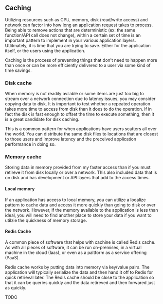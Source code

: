 ## Caching

Utilizing resources such as CPU, memory, disk (read/write access) and network can factor into how long an application request takes to process.  Being able to remove actions that are deterministic (ex: the same function/API call does not change), within a certain set of time is an important pattern to implement in your various application layers.  Utlitmately, it is time that you are trying to save.  Either for the application itself, or the users using the application.  

Caching is the process of preventing things that don't need to happen more than once or can be more efficiently delivered to a user via some kind of time savings.

### Disk cache

When memory is not readily avilable or some items are just too big to stream over a network connection due to latency issues, you may consider copying data to disk.  It is important to test whether a repeated operation takes more time to access from disk than it does to do the operation.  If in fact the disk is fast enough to offset the time to execute something, then it is a great candidate for disk caching.

This is a common pattern for when applications have users scatters all over the world.  You can distribute the same disk files to locations that are closest to those users and improve latency and the preceived application performance in doing so.

### Memory cache

Storing data in memory provided from my faster access than if you must retireve it from disk locally or over a network.  This also included data that is on disk and has development or API layers that add to the access times.

#### Local memory

If an application has access to local memory, you can utilize a localize pattern to cache data and access it more quickly than going to disk or over the network.  However, if the memory available to the application is less than ideal, you will need to find another place to store your data if you want to utilzie the quickness of memory storage.

#### Redis Cache

A common piece of software that helps with cachine is called Redis cache.  As with all pieces of software, it can be run on-premises, in a virtual machine in the cloud (Iaas), or even as a paltform as a service offering (PaaS).

Redis cache works by putting data into memory via key/value pairs.  The application will typically serialize the data and then hand it off to Redis for quick retrieval later.  The Redis cache should be close to the application so that it can be queries quickly and the data retireved and then forwared just as quickly.

TODO
